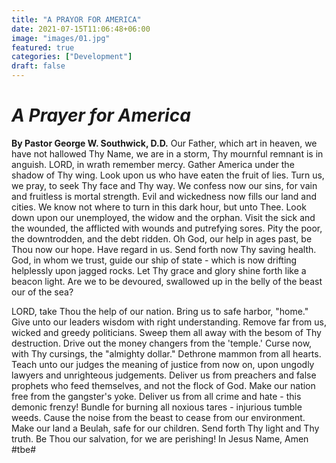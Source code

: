 ```yaml
---
title: "A PRAYOR FOR AMERICA"
date: 2021-07-15T11:06:48+06:00
image: "images/01.jpg"
featured: true
categories: ["Development"]
draft: false
---
```

# *A Prayer for America*
**By Pastor George W. Southwick, D.D.**
Our Father, which art in heaven, we have not hallowed Thy Name, we are in a storm, Thy mournful remnant is in anguish. LORD, in wrath remember mercy.
Gather America under the shadow of Thy wing. Look upon us who have eaten the fruit of lies. Turn us, we pray, to seek Thy face and Thy way. We confess now our sins, for vain and fruitless is mortal strength. Evil and wickedness now fills our land and cities. We know not where to turn in this dark hour, but unto Thee.
Look down upon our unemployed, the widow and the orphan. Visit the sick and the wounded, the afflicted with wounds and putrefying sores. Pity the poor, the downtrodden, and the debt ridden. Oh God, our help in ages past, be Thou now our hope. Have regard in us. Send forth now Thy saving health.
God, in whom we trust, guide our ship of state - which is now drifting helplessly upon jagged rocks. Let Thy grace and glory shine forth like a beacon light. Are we to be devoured, swallowed up in the belly of the beast our of the sea?

LORD, take Thou the help of our nation. Bring us to safe harbor, "home." Give unto our leaders wisdom with right understanding. Remove far from us, wicked and greedy politicians. Sweep them all away with the besom of Thy destruction. Drive out the money changers from the 'temple.' Curse now, with Thy cursings, the "almighty dollar." Dethrone mammon from all hearts. Teach unto our judges the meaning of justice from now on, upon ungodly lawyers and unrighteous judgements.
Deliver us from preachers and false prophets who feed themselves, and not the flock of God. Make our nation free from the gangster's yoke. Deliver us from all crime and hate - this demonic frenzy! Bundle for burning all noxious tares - injurious tumble weeds. Cause the noise from the beast to cease from our environment. Make our land a Beulah, safe for our children.
Send forth Thy light and Thy truth. Be Thou our salvation, for we are perishing!
In Jesus Name, Amen
#tbe#
